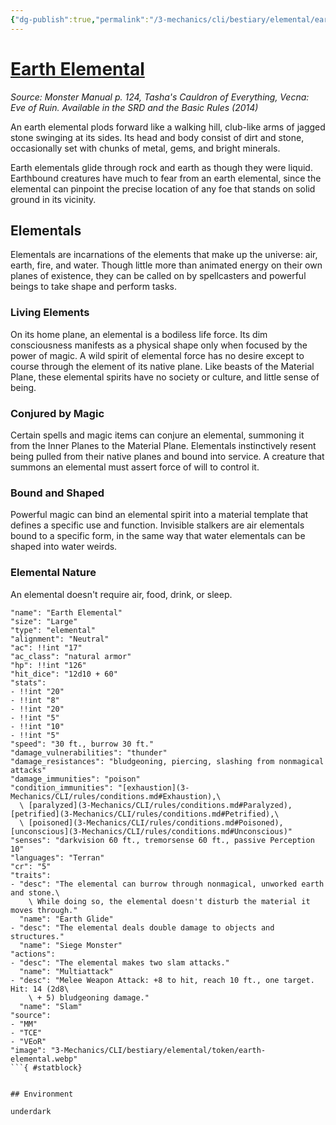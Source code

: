```yaml
---
{"dg-publish":true,"permalink":"/3-mechanics/cli/bestiary/elemental/earth-elemental/","tags":["ttrpg-cli/compendium/src/5e/mm","ttrpg-cli/monster/cr/5","ttrpg-cli/monster/environment/underdark","ttrpg-cli/monster/size/large","ttrpg-cli/monster/type/elemental"],"noteIcon":""}
---
```


# [Earth Elemental](3-Mechanics\CLI\bestiary\elemental/earth-elemental.md)
*Source: Monster Manual p. 124, Tasha's Cauldron of Everything, Vecna: Eve of Ruin. Available in the <span title='Systems Reference Document (5.1)'>SRD</span> and the Basic Rules (2014)*  

An earth elemental plods forward like a walking hill, club-like arms of jagged stone swinging at its sides. Its head and body consist of dirt and stone, occasionally set with chunks of metal, gems, and bright minerals.

Earth elementals glide through rock and earth as though they were liquid. Earthbound creatures have much to fear from an earth elemental, since the elemental can pinpoint the precise location of any foe that stands on solid ground in its vicinity.

## Elementals

Elementals are incarnations of the elements that make up the universe: air, earth, fire, and water. Though little more than animated energy on their own planes of existence, they can be called on by spellcasters and powerful beings to take shape and perform tasks.

### Living Elements

On its home plane, an elemental is a bodiless life force. Its dim consciousness manifests as a physical shape only when focused by the power of magic. A wild spirit of elemental force has no desire except to course through the element of its native plane. Like beasts of the Material Plane, these elemental spirits have no society or culture, and little sense of being.

### Conjured by Magic

Certain spells and magic items can conjure an elemental, summoning it from the Inner Planes to the Material Plane. Elementals instinctively resent being pulled from their native planes and bound into service. A creature that summons an elemental must assert force of will to control it.

### Bound and Shaped

Powerful magic can bind an elemental spirit into a material template that defines a specific use and function. Invisible stalkers are air elementals bound to a specific form, in the same way that water elementals can be shaped into water weirds.

### Elemental Nature

An elemental doesn't require air, food, drink, or sleep.

```statblock
"name": "Earth Elemental"
"size": "Large"
"type": "elemental"
"alignment": "Neutral"
"ac": !!int "17"
"ac_class": "natural armor"
"hp": !!int "126"
"hit_dice": "12d10 + 60"
"stats":
- !!int "20"
- !!int "8"
- !!int "20"
- !!int "5"
- !!int "10"
- !!int "5"
"speed": "30 ft., burrow 30 ft."
"damage_vulnerabilities": "thunder"
"damage_resistances": "bludgeoning, piercing, slashing from nonmagical attacks"
"damage_immunities": "poison"
"condition_immunities": "[exhaustion](3-Mechanics/CLI/rules/conditions.md#Exhaustion),\
  \ [paralyzed](3-Mechanics/CLI/rules/conditions.md#Paralyzed), [petrified](3-Mechanics/CLI/rules/conditions.md#Petrified),\
  \ [poisoned](3-Mechanics/CLI/rules/conditions.md#Poisoned), [unconscious](3-Mechanics/CLI/rules/conditions.md#Unconscious)"
"senses": "darkvision 60 ft., tremorsense 60 ft., passive Perception 10"
"languages": "Terran"
"cr": "5"
"traits":
- "desc": "The elemental can burrow through nonmagical, unworked earth and stone.\
    \ While doing so, the elemental doesn't disturb the material it moves through."
  "name": "Earth Glide"
- "desc": "The elemental deals double damage to objects and structures."
  "name": "Siege Monster"
"actions":
- "desc": "The elemental makes two slam attacks."
  "name": "Multiattack"
- "desc": "Melee Weapon Attack: +8 to hit, reach 10 ft., one target. Hit: 14 (2d8\
    \ + 5) bludgeoning damage."
  "name": "Slam"
"source":
- "MM"
- "TCE"
- "VEoR"
"image": "3-Mechanics/CLI/bestiary/elemental/token/earth-elemental.webp"
```{ #statblock}


## Environment

underdark
